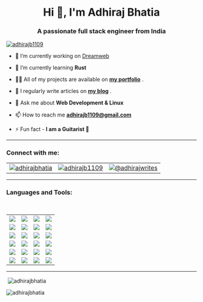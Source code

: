<h1 align="center">Hi 👋, I'm Adhiraj Bhatia</h1>
<h3 align="center">A passionate full stack engineer from India</h3>

<p align="left">
  <a href="https://twitter.com/adhirajb1109" target="blank"><img src="https://img.shields.io/badge/adhirajb1109-%231DA1F2.svg?style=for-the-badge&logo=Twitter&logoColor=white" alt="adhirajb1109" />
  </a> 
</p>

- 🔭 I’m currently working on [Dreamweb](https://github.com/dreamwebHQ)

- 🌱 I’m currently learning **Rust**

- 👨‍💻 All of my projects are available on [**my portfolio**](https://adhirajbhatia.vercel.app/work) .

- 📝 I regularly write articles on [**my blog**](https://adhirajwrites.hashnode.dev) .

- 💬 Ask me about **Web Development & Linux**

- 📫 How to reach me **adhirajb1109@gmail.com**

- ⚡ Fun fact - **I am a Guitarist 🎸**
<hr>

<h3 align="left">Connect with me:</h3>
<table> 
  <tr>
    <td><a href="https://dev.to/adhirajbhatia" target="blank">
  <img align="center" src="https://img.shields.io/badge/dev.to-0A0A0A?style=for-the-badge&logo=dev.to&logoColor=white)" alt="adhirajbhatia" />
</a></td>
    <td>
      <a href="https://twitter.com/adhirajb1109" target="blank">
  <img align="center" src="https://img.shields.io/badge/adhirajb1109-%231DA1F2.svg?style=for-the-badge&logo=Twitter&logoColor=white" alt="adhirajb1109" />
</a>
    </td>
    <td>
      <a href="https://hashnode.com/@adhirajwrites" target="blank">
  <img align="center" src="https://img.shields.io/badge/Hashnode-2962FF?style=for-the-badge&logo=hashnode&logoColor=white" alt="@adhirajwrites" />
</a>
    </td>
  </tr>
  </table>
<hr>
<h3 align="left">Languages and Tools:</h3>
<br>
<table> 
  <tr>
    <td><img align="center" src="https://img.shields.io/badge/HTML5-E34F26?style=for-the-badge&logo=html5&logoColor=white" /> </td>
    <td><img align="center" src="https://img.shields.io/badge/CSS3-1572B6?style=for-the-badge&logo=css3&logoColor=white" /> </td>
    <td><img align="center" src="https://img.shields.io/badge/Sass-CC6699?style=for-the-badge&logo=sass&logoColor=white" /> </td>
    <td><img align="center" src="https://img.shields.io/badge/bootstrap-%23563D7C.svg?style=for-the-badge&logo=bootstrap&logoColor=white" /></td>
  </tr>
  <tr>
    <td><img align="center" src="https://img.shields.io/badge/tailwindcss-%2338B2AC.svg?style=for-the-badge&logo=tailwind-css&logoColor=white" /> </td>
    <td><img align="center" src="https://img.shields.io/badge/javascript-%23323330.svg?style=for-the-badge&logo=javascript&logoColor=%23F7DF1E" /> </td>
    <td><img align="center" src="https://img.shields.io/badge/typescript-%23007ACC.svg?style=for-the-badge&logo=typescript&logoColor=white" /> </td>
    <td><img align="center" src="https://img.shields.io/badge/React-20232A?style=for-the-badge&logo=react&logoColor=61DAFB" /></td>
  </tr>
  <tr>
    <td><img align="center" src="https://img.shields.io/badge/next.js-000000?style=for-the-badge&logo=nextdotjs&logoColor=white" /> </td>
    <td><img align="center" src="https://img.shields.io/badge/-GraphQL-E10098?style=for-the-badge&logo=graphql&logoColor=white" /></td>
    <td><img align="center" src="https://img.shields.io/badge/Supabase-3ECF8E?style=for-the-badge&logo=supabase&logoColor=white" /></td>
    <td><img align="center" src="https://img.shields.io/badge/Prisma-3982CE?style=for-the-badge&logo=Prisma&logoColor=white" /></td>
  </tr>
  <tr>
    <td><img align="center" src="https://img.shields.io/badge/git-%23F05033.svg?style=for-the-badge&logo=git&logoColor=white" /> </td>
    <td><img align="center" src="https://img.shields.io/badge/markdown-%23000000.svg?style=for-the-badge&logo=markdown&logoColor=white" /></td>
    <td><img align="center" src="https://img.shields.io/badge/Node.js-339933?style=for-the-badge&logo=nodedotjs&logoColor=white" /></td>
    <td><img align="center" src="https://img.shields.io/badge/Express.js-000000?style=for-the-badge&logo=express&logoColor=white" /></td>
  </tr>
  <tr>
    <td><img align="center" src="https://img.shields.io/badge/MongoDB-4EA94B?style=for-the-badge&logo=mongodb&logoColor=white" /></td>
    <td><img align="center" src="https://img.shields.io/badge/Python-3776AB?style=for-the-badge&logo=python&logoColor=white" /></td>
    <td><img align="center" src="https://img.shields.io/badge/Flask-000000?style=for-the-badge&logo=flask&logoColor=white" /></td>
    <td><img align="center" src="https://img.shields.io/badge/fastapi-109989?style=for-the-badge&logo=FASTAPI&logoColor=white" /></td>
  </tr>
  <tr>
    <td><img align="center" src="https://img.shields.io/badge/PostgreSQL-316192?style=for-the-badge&logo=postgresql&logoColor=white" /></td>
    <td><img align="center" src="https://img.shields.io/badge/Visual%20Studio%20Code-0078d7.svg?style=for-the-badge&logo=visual-studio-code&logoColor=white" /></td>
    <td><img align="center" src="https://img.shields.io/badge/Linux-FCC624?style=for-the-badge&logo=linux&logoColor=black" /></td>
    <td><img align="center" src="https://img.shields.io/badge/Pop!_OS-48B9C7?style=for-the-badge&logo=Pop!_OS&logoColor=white" /></td>
  </tr>
</table>
<hr>

<p>&nbsp;<img align="center" src="https://github-readme-stats.vercel.app/api?username=adhirajbhatia&show_icons=true&locale=en" alt="adhirajbhatia" /></p>

<p><img align="center" src="https://github-readme-streak-stats.herokuapp.com/?user=adhirajbhatia&" alt="adhirajbhatia" /></p>

